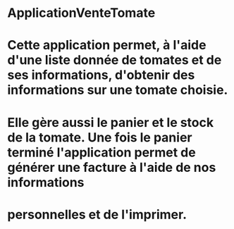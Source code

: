 # ApplicationVenteTomate
# Cette application permet, à l'aide d'une liste donnée de tomates et de ses informations, d'obtenir des informations sur une tomate choisie.
# Elle gère aussi le panier et le stock de la tomate. Une fois le panier terminé l'application permet de générer une facture à l'aide de nos informations
# personnelles et de l'imprimer.
